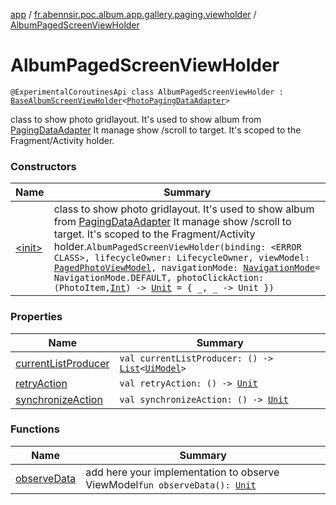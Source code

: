 [app](../../index.md) / [fr.abennsir.poc.album.app.gallery.paging.viewholder](../index.md) / [AlbumPagedScreenViewHolder](./index.md)

# AlbumPagedScreenViewHolder

`@ExperimentalCoroutinesApi class AlbumPagedScreenViewHolder : `[`BaseAlbumScreenViewHolder`](../../fr.abennsir.poc.album.app.gallery.viewholder/-base-album-screen-view-holder/index.md)`<`[`PhotoPagingDataAdapter`](../../fr.abennsir.poc.album.app.gallery.paging.adapter/-photo-paging-data-adapter/index.md)`>`

class to show photo gridlayout. It's used to show album from [PagingDataAdapter](#)
It manage show /scroll to target.
It's scoped to the Fragment/Activity holder.

### Constructors

| Name | Summary |
|---|---|
| [&lt;init&gt;](-init-.md) | class to show photo gridlayout. It's used to show album from [PagingDataAdapter](#) It manage show /scroll to target. It's scoped to the Fragment/Activity holder.`AlbumPagedScreenViewHolder(binding: <ERROR CLASS>, lifecycleOwner: LifecycleOwner, viewModel: `[`PagedPhotoViewModel`](../../fr.abennsir.poc.album.app.gallery.paging.viewmodel/-paged-photo-view-model/index.md)`, navigationMode: `[`NavigationMode`](../../fr.abennsir.poc.album.app.gallery.data/-navigation-mode/index.md)` = NavigationMode.DEFAULT, photoClickAction: (PhotoItem, `[`Int`](https://kotlinlang.org/api/latest/jvm/stdlib/kotlin/-int/index.html)`) -> `[`Unit`](https://kotlinlang.org/api/latest/jvm/stdlib/kotlin/-unit/index.html)` = { _, _ -> Unit })` |

### Properties

| Name | Summary |
|---|---|
| [currentListProducer](current-list-producer.md) | `val currentListProducer: () -> `[`List`](https://kotlinlang.org/api/latest/jvm/stdlib/kotlin.collections/-list/index.html)`<`[`UiModel`](../../fr.abennsir.poc.album.app.gallery.data/-ui-model/index.md)`>` |
| [retryAction](retry-action.md) | `val retryAction: () -> `[`Unit`](https://kotlinlang.org/api/latest/jvm/stdlib/kotlin/-unit/index.html) |
| [synchronizeAction](synchronize-action.md) | `val synchronizeAction: () -> `[`Unit`](https://kotlinlang.org/api/latest/jvm/stdlib/kotlin/-unit/index.html) |

### Functions

| Name | Summary |
|---|---|
| [observeData](observe-data.md) | add here your implementation to observe ViewModel`fun observeData(): `[`Unit`](https://kotlinlang.org/api/latest/jvm/stdlib/kotlin/-unit/index.html) |
